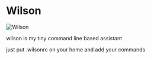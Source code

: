 # Wilson
![Wilson](http://code4life.ir/public/upload/1579022977.jpg)

wilson is my tiny command line based assistant

just put .wilsonrc on your home and add your commands
